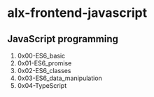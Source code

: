 # alx-frontend-javascript
## JavaScript programming
1. 0x00-ES6_basic
2. 0x01-ES6_promise 
3. 0x02-ES6_classes
4. 0x03-ES6_data_manipulation
5. 0x04-TypeScript
